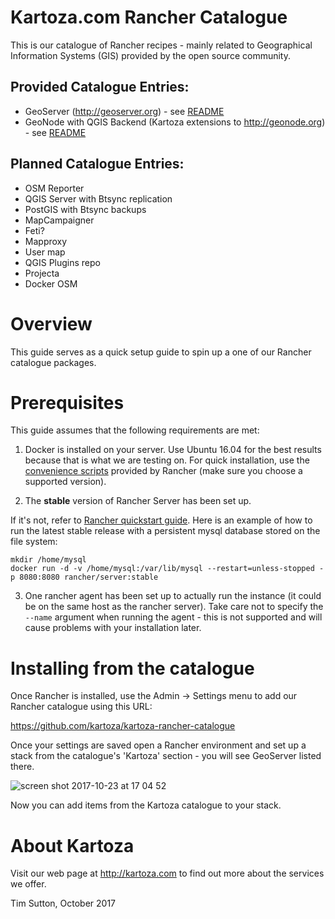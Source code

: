 # Kartoza.com Rancher Catalogue

This is our catalogue of Rancher recipes - mainly related to
Geographical Information Systems (GIS) provided by the
open source community.

Provided Catalogue Entries:
---------------------------
* GeoServer (http://geoserver.org) - see [README](./templates/geoserver/README.md)
* GeoNode with QGIS Backend (Kartoza extensions to http://geonode.org) - see
  [README](./templates/geonode/README.md)

Planned Catalogue Entries:
---------------------------

* OSM Reporter
* QGIS Server with Btsync replication
* PostGIS with Btsync backups
* MapCampaigner
* Feti?
* Mapproxy
* User map
* QGIS Plugins repo
* Projecta
* Docker OSM



# Overview

This guide serves as a quick setup guide to spin up a one of our Rancher catalogue packages.

# Prerequisites

This guide assumes that the following requirements are met:

1. Docker is installed on your server. Use Ubuntu 16.04 for the best results
because that is what we are testing on. For quick installation, use the
[convenience scripts](http://rancher.com/docs/rancher/v1.6/en/hosts/#supported-docker-versions)
provided by Rancher (make sure you choose a supported version).


2. The **stable** version of Rancher Server has been set up.

If it's not, refer to [Rancher quickstart guide](http://rancher.com/docs/rancher/v1.6/en/installing-rancher/installing-server/). Here is an example of how to run the latest stable release with a persistent mysql database stored on the file system:

```
mkdir /home/mysql
docker run -d -v /home/mysql:/var/lib/mysql --restart=unless-stopped -p 8080:8080 rancher/server:stable
```

3. One rancher agent has been set up to actually run the instance (it could be on the same host as the rancher server). Take care not to specify the ``--name`` argument when running the agent - this is not supported and will cause problems with your installation later.

# Installing from the catalogue

Once Rancher is installed, use the Admin -> Settings menu to 
add our Rancher catalogue using this URL:

https://github.com/kartoza/kartoza-rancher-catalogue

Once your settings are saved open a Rancher environment and set up a 
stack from the catalogue's 'Kartoza' section - you will see 
GeoServer listed there.

![screen shot 2017-10-23 at 17 04 52](https://user-images.githubusercontent.com/178003/31914192-02bae616-b84a-11e7-8265-abd92bcb2dee.png)

Now you can add items from the Kartoza catalogue to your stack.


# About Kartoza

Visit our web page at http://kartoza.com to find out 
more about the services we offer.

Tim Sutton, October 2017

